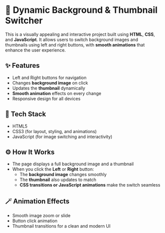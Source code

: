 # 🎨 Dynamic Background & Thumbnail Switcher

This is a visually appealing and interactive project built using **HTML**, **CSS**, and **JavaScript**. It allows users to switch background images and thumbnails using left and right buttons, with **smooth animations** that enhance the user experience.

## ✨ Features
- Left and Right buttons for navigation
- Changes **background image** on click
- Updates the **thumbnail** dynamically
- **Smooth animation** effects on every change
- Responsive design for all devices

## 🧰 Tech Stack
- HTML5
- CSS3 (for layout, styling, and animations)
- JavaScript (for image switching and interactivity)

## ⚙️ How It Works
- The page displays a full background image and a thumbnail
- When you click the **Left** or **Right** button:
  - The **background image** changes smoothly
  - The **thumbnail** also updates to match
  - **CSS transitions or JavaScript animations** make the switch seamless

## 🪄 Animation Effects
- Smooth image zoom or slide
- Button click animation
- Thumbnail transitions for a clean and modern UI

